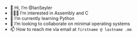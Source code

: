 - 👋 Hi, I’m @IanSeyler
- 👨🏽‍💻 I’m interested in Assembly and C
- 🧠 I’m currently learning Python
- 🤝 I’m looking to collaborate on minimal operating systems
- 📫 How to reach me via email at `firstname @ lastname .me`
